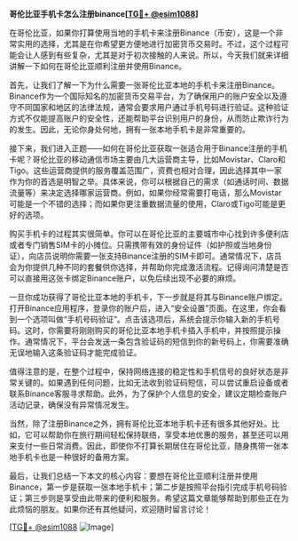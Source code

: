**哥伦比亚手机卡怎么注册binance[[TG💪+ @esim1088](https://t.me/s/esim1088)]**

在哥伦比亚，如果你打算使用当地的手机卡来注册Binance（币安），这是一个非常实用的选择，尤其是在你希望更方便地进行加密货币交易时。不过，这个过程可能会让人感到有些复杂，尤其是对于初次接触的人来说。所以，今天我们就来详细讲解一下如何在哥伦比亚顺利注册并使用Binance。

首先，让我们了解一下为什么需要一张哥伦比亚本地的手机卡来注册Binance。Binance作为一个国际知名的加密货币交易平台，为了确保用户的账户安全以及遵守不同国家和地区的法律法规，通常会要求用户通过手机号码进行验证。这种验证方式不仅能提高账户的安全性，还能帮助平台识别用户的身份，从而防止欺诈行为的发生。因此，无论你身处何地，拥有一张本地手机卡是非常重要的。

接下来，我们进入正题——如何在哥伦比亚获取一张适合用于Binance注册的手机卡呢？哥伦比亚的移动通信市场主要由几大运营商主导，比如Movistar、Claro和Tigo。这些运营商提供的服务覆盖范围广，资费也相对合理，因此选择其中一家作为你的首选是明智之举。具体来说，你可以根据自己的需求（如通话时间、数据流量等）来决定选择哪家运营商。例如，如果你经常需要打电话，那么Movistar可能是一个不错的选择；而如果你更注重数据流量的使用，Claro或Tigo可能是更好的选项。

购买手机卡的过程其实很简单。你可以在哥伦比亚的主要城市中心找到许多便利店或者专门销售SIM卡的小摊位。只需携带有效的身份证件（如护照或当地身份证），向店员说明你需要一张支持Binance注册的SIM卡即可。通常情况下，店员会为你提供几种不同的套餐供你选择，并帮助你完成激活流程。记得询问清楚是否可以直接用这张卡绑定Binance账户，以免后续出现不必要的麻烦。

一旦你成功获得了哥伦比亚本地的手机卡，下一步就是将其与Binance账户绑定。打开Binance应用程序，登录你的账户后，进入“安全设置”页面。在这里，你会看到一个选项叫做“手机号码验证”。点击该选项后，系统会提示你输入新的手机号码。这时，你需要将刚刚购买的哥伦比亚本地手机卡插入手机中，并按照提示操作。通常情况下，平台会发送一条包含验证码的短信到你的新号码上，你需要准确无误地输入这条验证码才能完成验证。

值得注意的是，在整个过程中，保持网络连接的稳定性和手机信号的良好状态是非常关键的。如果遇到任何问题，比如无法收到验证码短信，可以尝试重启设备或者联系Binance客服寻求帮助。此外，为了保护个人信息的安全，建议定期检查账户活动记录，确保没有异常情况发生。

当然，除了注册Binance之外，拥有哥伦比亚本地手机卡还有很多其他好处。比如，它可以帮助你在旅行期间轻松保持联络，享受本地优惠的服务，甚至还可以用来支付一些日常消费。因此，即使你不打算长期居住在哥伦比亚，随身携带一张本地手机卡也是一种很好的备用方案。

最后，让我们总结一下本文的核心内容：要想在哥伦比亚顺利注册并使用Binance，第一步是获取一张本地手机卡；第二步是按照平台指引完成手机号码验证；第三步则是享受由此带来的便利和服务。希望这篇文章能够帮助到那些正在为此烦恼的朋友。如果你还有其他疑问，欢迎随时留言讨论！

[[TG💪+ @esim1088](https://t.me/s/esim1088) ![Image](https://i.postimg.cc/4NQfJmqS/Snipaste-2025-05-13-00-14-12.png)]